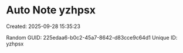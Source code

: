 ﻿# Auto Note yzhpsx
Created: 2025-09-28 15:35:23

Random GUID: 225edaa6-b0c2-45a7-8642-d83cce9c64d1
Unique ID: yzhpsx
